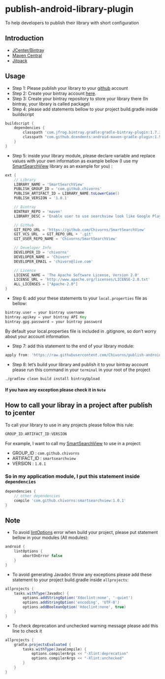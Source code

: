 # publish-android-library-plugin
To help developers to publish their library with short configuration

## Introduction
  *	[JCenter/Bintray](https://bintray.com/)
  *	[Maven Central](https://search.maven.org/)
  *	[Jitpack](https://www.jitpack.io/)
## Usage
*	Step 1: Please publish your library to your [github](https://github.com/) account
*	Step 2: Create your bintray account [here](https://bintray.com/).
*	Step 3: Create your bintray repository to store your library there (In bintray, your library is called package)
*	Step 4:  please add statements bellow to your project build.gradle inside buildscript

```gradle
buildscript {
    dependencies {
        classpath 'com.jfrog.bintray.gradle:gradle-bintray-plugin:1.7.3'
        classpath "com.github.dcendents:android-maven-gradle-plugin:1.5"
    }
}
```

*	Step 5:  inside your library module, please declare variable and replace values with your own information as example bellow  (I use my [SmartSearchView](https://github.com/Chivorns/SmartSearchView) library as an example for you) :

```gradle
ext {
    // Library
    LIBRARY_NAME = 'SmartSearchView'
    PUBLISH_GROUP_ID = 'com.github.chivorns'
    PUBLISH_ARTIFACT_ID = LIBRARY_NAME.toLowerCase()
    PUBLISH_VERSION = '1.0.1'

    // Bintray
    BINTRAY_REPO = 'maven'
    LIBRARY_DESC = 'Enable user to use searchview look like Google Play Store, …'

    // Github
    GIT_REPO_URL = 'https://github.com/Chivorns/SmartSearchView'
    GIT_VCS_URL  = GIT_REPO_URL + '.git'
    GIT_USER_REPO_NAME = 'Chivorns/SmartSearchView'

    // Developer Info
    DEVELOPER_ID = 'chivorns'
    DEVELOPER_NAME = 'Chivorn'
    DEVELOPER_EMAIL = 'chivorn@live.com'

    // Licence
    LICENSE_NAME = 'The Apache Software License, Version 2.0'
    LICENSE_URL = 'http://www.apache.org/licenses/LICENSE-2.0.txt'
    ALL_LICENSES = ["Apache-2.0"]
}
```

*	Step 6: add your these statements to your ```local.properties``` file as bellow:
```gradle
bintray.user = your bintray username
bintray.apikey = your bintray API Key
bintray.gpg.password = your bintray password
```
By default your local.properties file is included in .gitignore, so don’t worry about your account information.

* Step 7: add this statement to the end of your library module:

```gradle
apply from: 'https://raw.githubusercontent.com/Chivorns/publish-android-library-plugin/master/publish_lib_v1.gradle'
```
*	Step 8: let’s build your library and publish it to your bintray account please run this command in your ````terminal```` in your root of the project

```bash
./gradlew clean build install bintrayUpload
```
#### If you have any exception please check it in ``Note``

## How to call your libray in a project after publish to jcenter

To call your library to use in any projects please follow this rule:

```gradle
GROUP_ID:ARTIFACT_ID:VERSION
```
For example, I want to call my [SmartSearchView](https://github.com/Chivorns/SmartSearchView) to use in a project:

* GROUP_ID : ``com.github.chivorns``
* ARTIFACT_ID : ``smartsearchview``
* VERSION : ``1.0.1``

### So in my application module, I put this statement inside ``dependencies``

```gradle
dependencies {
    // other dependencies
    compile 'com.github.chivorns:smartsearchview:1.0.1'
}
```

## Note
* To avoid [lintOptions](https://developer.android.com/studio/write/lint.html) error when build your project, please put statement bellow in your modules (All modules):

```gradle
android {
    lintOptions {
        abortOnError false
    }
}
```
*	To avoid generating Javadoc throw any exceptions please add these statement to your project build.gradle inside ```allprojects```:

```gradle
allprojects {
    tasks.withType(Javadoc) {
        options.addStringOption('Xdoclint:none', '-quiet')
        options.addStringOption('encoding', 'UTF-8')
        options.addBooleanOption('Xdoclint:none', true)
    }
}
```
* To check deprecation and unchecked warning message please add this line to check it

```gradle
allprojects {
    gradle.projectsEvaluated {
        tasks.withType(JavaCompile) {
            options.compilerArgs << "-Xlint:deprecation"
            options.compilerArgs << "-Xlint:unchecked"
        }
    }
}
```



